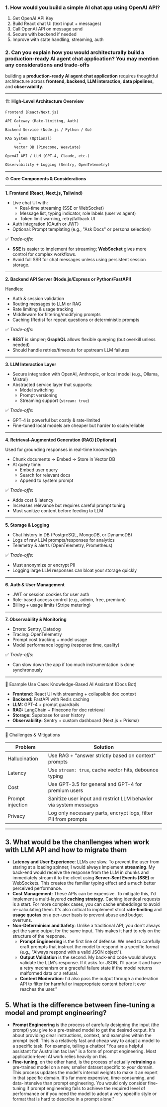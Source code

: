 ### 1. How would you build a simple AI chat app using OpenAI API?

1. Get OpenAI API Key
2. Build React chat UI (text input + messages)
3. Call OpenAI API on message send
4. Secure with backend if needed
5. Improve with state handling, streaming, auth

### 2. Can you explain how you would architecturally build a production-ready AI agent chat application? You may mention any considerations and trade-offs

building a **production-ready AI agent chat application** requires thoughtful architecture across **frontend, backend, LLM interaction, data pipelines**, and **observability**.

---

🏗️ **High-Level Architecture Overview**

```
Frontend (React/Next.js)
      ↓
API Gateway (Rate-limiting, Auth)
      ↓
Backend Service (Node.js / Python / Go)
      ↓
RAG System (Optional)
      ↘︎
    Vector DB (Pinecone, Weaviate)
      ↓
OpenAI API / LLM (GPT-4, Claude, etc.)
      ↓
Observability + Logging (Sentry, OpenTelemetry)

```

---

⚙️ **Core Components & Considerations**

---

**1. Frontend (React, Next.js, Tailwind)**

- Live chat UI with:
  - Real-time streaming (SSE or WebSocket)
  - Message list, typing indicator, role labels (user vs agent)
  - Token limit warning, retry/fallback UI
- Auth integration (OAuth or JWT)
- Optional: Prompt templating (e.g., "Ask Docs" or persona selection)

✅ *Trade-offs:*

- **SSE** is easier to implement for streaming; **WebSocket** gives more control for complex workflows.
- Avoid full SSR for chat messages unless using persistent session storage.

---

**2. Backend API Server (Node.js/Express or Python/FastAPI)**

Handles:

- Auth & session validation
- Routing messages to LLM or RAG
- Rate limiting & usage tracking
- Middleware for filtering/modifying prompts
- Caching (Redis) for repeat questions or deterministic prompts

✅ *Trade-offs:*

- **REST** is simpler; **GraphQL** allows flexible querying (but overkill unless needed)
- Should handle retries/timeouts for upstream LLM failures

---

**3. LLM Interaction Layer**

- Secure integration with OpenAI, Anthropic, or local model (e.g., Ollama, Mistral)
- Abstracted service layer that supports:
  - Model switching
  - Prompt versioning
  - Streaming support (`stream: true`)

✅ *Trade-offs:*

- GPT-4 is powerful but costly & rate-limited
- Fine-tuned local models are cheaper but harder to scale/reliable

---

**4. Retrieval-Augmented Generation (RAG) [Optional]**

Used for grounding responses in real-time knowledge:

- Chunk documents → Embed → Store in Vector DB
- At query time:
  - Embed user query
  - Search for relevant docs
  - Append to system prompt

✅ *Trade-offs:*

- Adds cost & latency
- Increases relevance but requires careful prompt tuning
- Must sanitize content before feeding to LLM

---

**5. Storage & Logging**

- Chat history in DB (PostgreSQL, MongoDB, or DynamoDB)
- Logs of raw LLM prompts/responses for analytics
- Telemetry & alerts (OpenTelemetry, Prometheus)

✅ *Trade-offs:*

- Must anonymize or encrypt PII
- Logging large LLM responses can bloat your storage quickly

---

**6. Auth & User Management**

- JWT or session cookies for user auth
- Role-based access control (e.g., admin, free, premium)
- Billing + usage limits (Stripe metering)

---

**7. Observability & Monitoring**

- Errors: Sentry, Datadog
- Tracing: OpenTelemetry
- Prompt cost tracking + model usage
- Model performance logging (response time, quality)

✅ *Trade-offs:*

- Can slow down the app if too much instrumentation is done synchronously

---

💬 Example Use Case: Knowledge-Based AI Assistant (Docs Bot)

- **Frontend:** React UI with streaming + collapsible doc context
- **Backend:** FastAPI with Redis caching
- **LLM:** GPT-4 + prompt guardrails
- **RAG:** LangChain + Pinecone for doc retrieval
- **Storage:** Supabase for user history
- **Observability:** Sentry + custom dashboard (Next.js + Prisma)

---

🚨 Challenges & Mitigations

| Problem | Solution |
| --- | --- |
| Hallucination | Use RAG + "answer strictly based on context" prompts |
| Latency | Use `stream: true`, cache vector hits, debounce typing |
| Cost | Use GPT-3.5 for general and GPT-4 for premium users |
| Prompt injection | Sanitize user input and restrict LLM behavior via system messages |
| Privacy | Log only necessary parts, encrypt logs, filter PII from prompts |

---

## 3. What would be the chanllenges when work with LLM API and how to migrate them

- **Latency and User Experience**: LLMs are slow. To prevent the user from staring at a loading spinner, I would always implement **streaming**. My back-end would receive the response from the LLM in chunks and immediately stream it to the client using **Server-Sent Events (SSE)** or WebSockets. This creates the familiar typing effect and a much better perceived performance.
- **Cost Management**: These APIs can be expensive. To mitigate this, I'd implement a multi-layered **caching strategy**. Caching identical requests is a start. For more complex cases, you can cache embeddings to avoid re-calculating them. It's also critical to implement strict **rate-limiting** and **usage quotas** on a per-user basis to prevent abuse and budget overruns.
- **Non-Determinism and Safety**: Unlike a traditional API, you don't always get the same output for the same input. This makes it hard to rely on the structure of the response.
  - **Prompt Engineering** is the first line of defense. We need to carefully craft prompts that instruct the model to respond in a specific format (e.g., "Always respond with a valid JSON object").
  - **Output Validation** is the second. My back-end code would always validate the LLM's response. If it asks for JSON, I'll parse it and have a retry mechanism or a graceful failure state if the model returns malformed data or a refusal.
  - **Content Moderation**: I'd also pass the output through a moderation API to filter for harmful or inappropriate content before it ever reaches the user."

##

## 5. What is the difference between fine-tuning a model and prompt engineering?

- **Prompt Engineering** is the process of carefully designing the input (the prompt) you give to a pre-trained model to get the desired output. It's about providing clear instructions, context, and examples within the prompt itself. This is a relatively fast and cheap way to adapt a model to a specific task. For example, telling a chatbot "You are a helpful assistant for Australian tax law" is a form of prompt engineering. Most application-level AI work relies heavily on this.
- **Fine-tuning**, on the other hand, is the process of actually **retraining** a pre-trained model on a new, smaller dataset specific to your domain. This process updates the model's internal weights to make it an expert in that specific domain. It's far more expensive, time-consuming, and data-intensive than prompt engineering. You would only consider fine-tuning if prompt engineering fails to achieve the required level of performance or if you need the model to adopt a very specific style or format that is hard to describe in a prompt alone."
